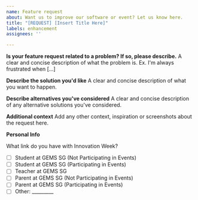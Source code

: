 ```yaml
---
name: Feature request
about: Want us to improve our software or event? Let us know here.
title: "[REQUEST] [Insert Title Here]"
labels: enhancement
assignees: ''

---
```


**Is your feature request related to a problem? If so, please describe.**
A clear and concise description of what the problem is. Ex. I'm always frustrated when [...]

**Describe the solution you'd like**
A clear and concise description of what you want to happen.

**Describe alternatives you've considered**
A clear and concise description of any alternative solutions you've considered.

**Additional context**
Add any other context, inspiration or screenshots about the request here.

**Personal Info**

What link do you have with Innovation Week?

- [ ] Student at GEMS SG (Not Participating in Events)
- [ ] Student at GEMS SG (Participating in Events)
- [ ] Teacher at GEMS SG 
- [ ] Parent at GEMS SG (Not Participating in Events)
- [ ] Parent at GEMS SG (Participating in Events)
- [ ] Other: _________
